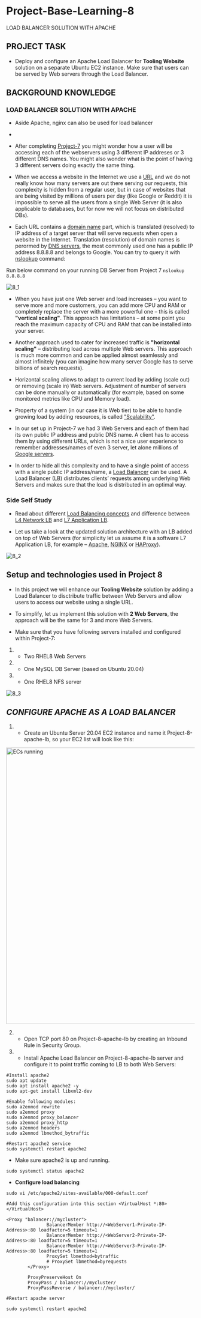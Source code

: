 # Project-Base-Learning-8
LOAD BALANCER SOLUTION WITH APACHE

## PROJECT TASK

- Deploy and configure an Apache Load Balancer for **Tooling Website** solution on a separate Ubuntu EC2 instance. Make sure that users can be served by Web servers through the Load Balancer.

## BACKGROUND KNOWLEDGE

### LOAD BALANCER SOLUTION WITH APACHE

- Aside Apache, nginx can also be used for load balancer
- 
- After completing [Project-7](https://gitlab.com/users/sign_in) you might wonder how a user will be accessing each of the webservers using 3 different IP addreses or 3 different DNS names. You might also wonder what is the point of having 3 different servers doing exactly the same thing.

- When we access a website in the Internet we use a [URL](https://en.wikipedia.org/wiki/URL) and we do not really know how many servers are out there serving our requests, this complexity is hidden from a regular user, but in case of websites that are being visited by millions of users per day (like Google or Reddit) it is impossible to serve all the users from a single Web Server (it is also applicable to databases, but for now we will not focus on distributed DBs).

- Each URL contains a [domain name](https://en.wikipedia.org/wiki/Domain_name) part, which is translated (resolved) to IP address of a target server that will serve requests when open a website in the Internet. Translation (resolution) of domain names is perormed by [DNS servers](https://en.wikipedia.org/wiki/Domain_Name_System), the most commonly used one has a public IP address 8.8.8.8 and belongs to Google. You can try to query it with [nslookup](https://en.wikipedia.org/wiki/Nslookup) command:

Run below command on your running DB Server from Project 7
`nslookup 8.8.8.8`

![8_1](https://github.com/EzeOnoky/Project-Base-Learning-8/assets/122687798/6dd4ea03-b15a-4d18-bb27-ab33978627ef)

- When you have just one Web server and load increases – you want to serve more and more customers, you can add more CPU and RAM or completely replace the server with a more powerful one – this is called **"vertical scaling"**. This approach has limitations – at some point you reach the maximum capacity of CPU and RAM that can be installed into your server.

- Another approach used to cater for increased traffic is **"horizontal scaling"** – distributing load across multiple Web servers. This approach is much more common and can be applied almost seamlessly and almost infinitely (you can imagine how many server Google has to serve billions of search requests).

- Horizontal scaling allows to adapt to current load by adding (scale out) or removing (scale in) Web servers. Adjustment of number of servers can be done manually or automatically (for example, based on some monitored metrics like CPU and Memory load).

- Property of a system (in our case it is Web tier) to be able to handle growing load by adding resources, is called ["Scalability"](https://en.wikipedia.org/wiki/Scalability).

- In our set up in Project-7 we had 3 Web Servers and each of them had its own public IP address and public DNS name. A client has to access them by using different URLs, which is not a nice user experience to remember addresses/names of even 3 server, let alone millions of [Google servers](https://en.wikipedia.org/wiki/Google_data_centers).

- In order to hide all this complexity and to have a single point of access with a single public IP address/name, a [Load Balancer](https://en.wikipedia.org/wiki/Load_balancing_(computing)) can be used. A Load Balancer (LB) distributes clients’ requests among underlying Web Servers and makes sure that the load is distributed in an optimal way.

### Side Self Study

- Read about different [Load Balancing concepts](https://www.nginx.com/resources/glossary/load-balancing/) and difference between [L4 Network LB](https://www.nginx.com/resources/glossary/layer-4-load-balancing/) and [L7 Application LB](https://www.nginx.com/resources/glossary/layer-7-load-balancing/).

- Let us take a look at the updated solution architecture with an LB added on top of Web Servers (for simplicity let us assume it is a software L7 Application LB, for example – [Apache](https://httpd.apache.org/docs/2.4/mod/mod_proxy_balancer.html), [NGINX](https://docs.nginx.com/nginx/admin-guide/load-balancer/http-load-balancer/) or [HAProxy](https://http://www.haproxy.org/)).

![8_2](https://github.com/EzeOnoky/Project-Base-Learning-8/assets/122687798/23941292-91ce-49cc-b94e-a5060ab97e3a)

## Setup and technologies used in Project 8
- In this project we will enhance our **Tooling Website** solution by adding a Load Balancer to disctribute traffic between Web Servers and allow users to access our website using a single URL.

- To simplify, let us implement this solution with **2 Web Servers**, the approach will be the same for 3 and more Web Servers.
- Make sure that you have following servers installed and configured within Project-7:

1. - Two RHEL8 Web Servers

2. - One MySQL DB Server (based on Ubuntu 20.04)

3. - One RHEL8 NFS server

![8_3](https://github.com/EzeOnoky/Project-Base-Learning-8/assets/122687798/4492fd2b-dd0c-4f7d-a978-dc63fdad961e)

## ***CONFIGURE APACHE AS A LOAD BALANCER***

1. - Create an Ubuntu Server 20.04 EC2 instance and name it Project-8-apache-lb, so your EC2 list will look like this:

<img width="736" alt="ECs running" src="https://user-images.githubusercontent.com/115954100/225525386-220a40b6-23ac-4e52-9ca4-997876b31b0d.png">

2. - Open TCP port 80 on Project-8-apache-lb by creating an Inbound Rule in Security Group.

3. - Install Apache Load Balancer on Project-8-apache-lb server and configure it to point traffic coming to LB to both Web Servers:

```
#Install apache2
sudo apt update
sudo apt install apache2 -y
sudo apt-get install libxml2-dev

#Enable following modules:
sudo a2enmod rewrite
sudo a2enmod proxy
sudo a2enmod proxy_balancer
sudo a2enmod proxy_http
sudo a2enmod headers
sudo a2enmod lbmethod_bytraffic

#Restart apache2 service
sudo systemctl restart apache2
```

- Make sure apache2 is up and running.

`sudo systemctl status apache2`

- **Configure load balancing**

```
sudo vi /etc/apache2/sites-available/000-default.conf

#Add this configuration into this section <VirtualHost *:80>  </VirtualHost>

<Proxy "balancer://mycluster">
               BalancerMember http://<WebServer1-Private-IP-Address>:80 loadfactor=5 timeout=1
               BalancerMember http://<WebServer2-Private-IP-Address>:80 loadfactor=5 timeout=1
               BalancerMember http://<WebServer3-Private-IP-Address>:80 loadfactor=5 timeout=1
               ProxySet lbmethod=bytraffic
               # ProxySet lbmethod=byrequests
        </Proxy>

        ProxyPreserveHost On
        ProxyPass / balancer://mycluster/
        ProxyPassReverse / balancer://mycluster/

#Restart apache server

sudo systemctl restart apache2
```

